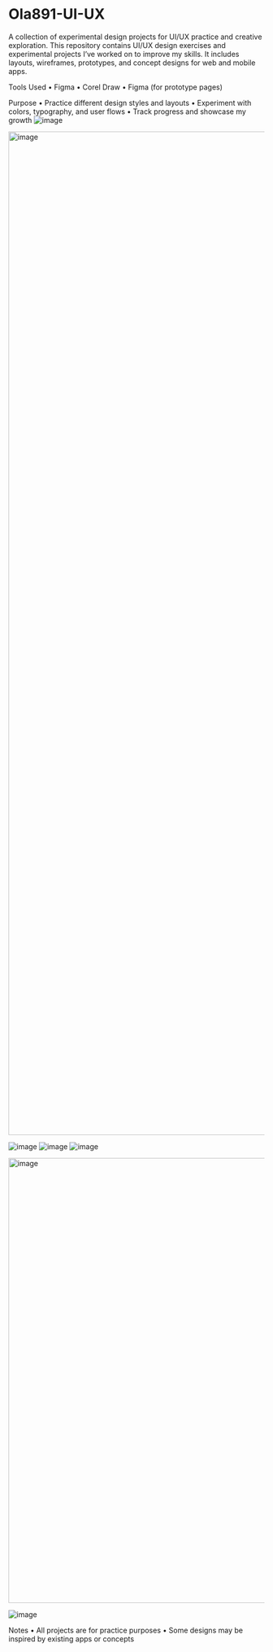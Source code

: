 # Ola891-UI-UX
A collection of experimental design projects for UI/UX practice and creative exploration.
This repository contains UI/UX design exercises and experimental projects I’ve worked on to improve my skills. It includes layouts, wireframes, prototypes, and concept designs for web and mobile apps.

Tools Used
	•	Figma
	•	Corel Draw
	•	Figma (for prototype pages)

Purpose
	•	Practice different design styles and layouts
	•	Experiment with colors, typography, and user flows
	•	Track progress and showcase my growth
![image](https://github.com/user-attachments/assets/d25ef263-72eb-437c-b725-dc26d0fae736)

<img width="2160" height="1973" alt="image" src="https://github.com/user-attachments/assets/f13d1dd1-192b-4c7b-9c74-96c3e9aaf5e3" />


![image](https://github.com/user-attachments/assets/846f51a0-99fd-437c-b7a7-7bb53781b03a)
![image](https://github.com/user-attachments/assets/8ea9ab3e-9566-40f1-924f-5225e3ba36c5)
![image](https://github.com/user-attachments/assets/98a9228b-9a57-4320-bb05-cc40d7e1f6c2)

<img width="1080" height="875" alt="image" src="https://github.com/user-attachments/assets/9764063d-501b-489a-9ba0-d4b451683c4d" />

![image](https://github.com/user-attachments/assets/27d26ac4-f16e-4fbd-9e4f-a7129001279f)

Notes
	•	All projects are for practice purposes
	•	Some designs may be inspired by existing apps or concepts
